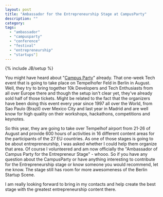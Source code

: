 ```yaml
---
layout: post
title: "Ambassador for the Entrepreneurship Stage at CampusParty"
description: ""
category:
tags:
  - "ambassador"
  - "campusparty"
  - "conference"
  - "festival"
  - "entrepreneurship"
  - "startups"]
---
```

{% include JB/setup %}

You might have heard about "[Campus Party](http://www.campus-party.eu/2012/index.html)" already. That one-week Tech event that is going to take place on Tempelhofer Feld in Berlin in August. Well, they try to bring together 10k Developers and Tech Enthusiasts from all over Europe there and though the setup isn't clear yet, they've already sold half of those tickets. Might be related to the fact that the organizers have been doing this event every year since 1997 all over the World, from Sao Paulo (Brazil) over Mexico City and last year in Madrid and are well know for high quality on their workshops, hackathons, competitions and keynotes.

So this year, they are going to take over Tempelhof airport from 21-26 of August and provide 600 hours of activities in 16 different content areas for the participants of the 27 EU countries. As one of those stages is going to be about entrepreneurship, I was asked whether I could help them organize that area. Of course I volunteered and am now officially the "Ambassador of Campus Party for the Entrepreneur Stage" - whooo. So if you have any question about the CampusParty or have anything interesting to contribute for the Entrepreneurship stage or know someone you would recommend, let me know. The stage still has room for more awesomeness of the Berlin Startup Scene.

I am really looking forward to bring in my contacts and help create the best stage with the greatest entrepreneurship content there. 